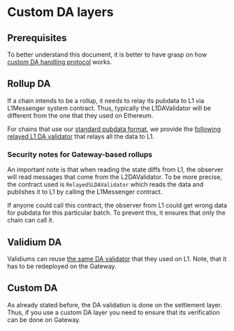 # Custom DA layers

## Prerequisites

To better understand this document, it is better to have grasp on how [custom DA handling protocol](../settlement_contracts/data_availability/custom_da.md) works.

## Rollup DA

If a chain intends to be a rollup, it needs to relay its pubdata to L1 via L1Messenger system contract. Thus, typically the L1DAValidator will be different from the one that they used on Ethereum.

For chains that use our [standard pubdata format](../settlement_contracts/data_availability/rollup_da.md), we provide the [following relayed L1 DA validator](https://github.com/matter-labs/era-contracts/blob/b43cf6b3b069c85aec3cd61d33dd3ae2c462c896/l1-contracts/contracts/state-transition/data-availability/RelayedSLDAValidator.sol) that relays all the data to L1.

### Security notes for Gateway-based rollups

An important note is that when reading the state diffs from L1, the observer will read messages that come from the L2DAValidator. To be more precise, the contract used is `RelayedSLDAValidator` which reads the data and publishes it to L1 by calling the L1Messenger contract.

If anyone could call this contract, the observer from L1 could get wrong data for pubdata for this particular batch. To prevent this, it ensures that only the chain can call it.

## Validium DA

Validiums can reuse [the same DA validator](https://github.com/matter-labs/era-contracts/blob/b43cf6b3b069c85aec3cd61d33dd3ae2c462c896/l1-contracts/contracts/state-transition/data-availability/ValidiumL1DAValidator.sol) that they used on L1. Note, that it has to be redeployed on the Gateway.

## Custom DA

As already stated before, the DA validation is done on the settlement layer. Thus, if you use a custom DA layer you need to ensure that its verification can be done on Gateway.
